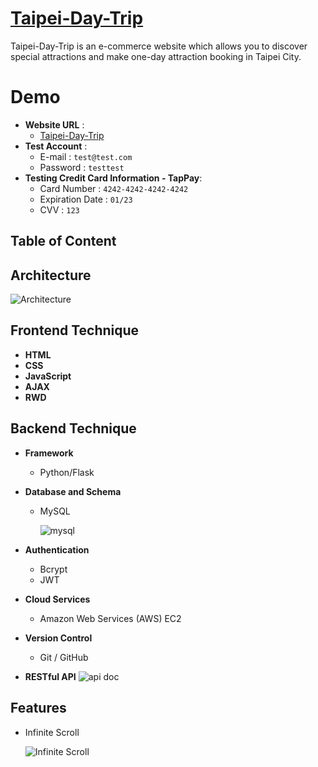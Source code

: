 # [Taipei-Day-Trip](http://54.92.74.234:3000/)

  Taipei-Day-Trip is an e-commerce website which allows you to discover special attractions and make one-day attraction booking in Taipei   City.

# Demo
* **Website URL** : 
  * [Taipei-Day-Trip](http://54.92.74.234:3000/)
* **Test Account** : 
  * E-mail : `test@test.com`
  * Password : `testtest`
* **Testing Credit Card Information - TapPay**:
  * Card Number : `4242-4242-4242-4242`
  * Expiration Date : `01/23`
  * CVV : `123`
  
## Table of Content

## Architecture
![Architecture](https://user-images.githubusercontent.com/110281590/211182525-2725fb16-4c5d-42fc-9c8f-a8edf97a0e8a.png)

## Frontend Technique
* **HTML**
* **CSS**
* **JavaScript**
* **AJAX**
* **RWD**

## Backend Technique
* **Framework**
  * Python/Flask
  
* **Database and Schema**
  * MySQL
  
    ![mysql](https://user-images.githubusercontent.com/110281590/211184826-8c14d0e7-01c4-46bc-a2f2-680c0dd40cd3.png)
  
* **Authentication**
  * Bcrypt
  * JWT
  
* **Cloud Services**
  * Amazon Web Services (AWS) EC2
  
* **Version Control**
  * Git / GitHub
  
* **RESTful API**
![api doc](https://user-images.githubusercontent.com/110281590/211183167-7a6a06ce-972f-4fc0-af9a-d5de4e494344.png)

## Features
* Infinite Scroll

  ![Infinite Scroll](https://user-images.githubusercontent.com/110281590/211184284-cfcbb353-601e-4f33-b1b8-89ab15c26625.gif)
